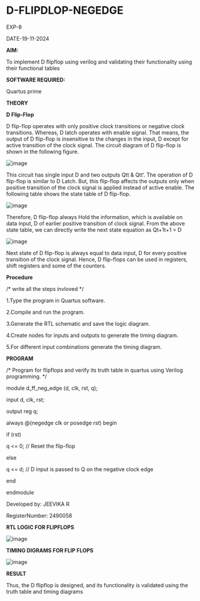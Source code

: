 # D-FLIPDLOP-NEGEDGE
EXP-8

DATE-19-11-2024

**AIM:**

To implement  D flipflop using verilog and validating their functionality using their functional tables

**SOFTWARE REQUIRED:**

Quartus prime

**THEORY**

**D Flip-Flop**

D flip-flop operates with only positive clock transitions or negative clock transitions. Whereas, D latch operates with enable signal. That means, the output of D flip-flop is insensitive to the changes in the input, D except for active transition of the clock signal. The circuit diagram of D flip-flop is shown in the following figure.

![image](https://github.com/naavaneetha/D-FLIPDLOP-NEGEDGE/assets/154305477/48c81fe8-bc3f-40e7-95e2-519fc155ad51)

This circuit has single input D and two outputs Qtt & Qtt’. The operation of D flip-flop is similar to D Latch. But, this flip-flop affects the outputs only when positive transition of the clock signal is applied instead of active enable. The following table shows the state table of D flip-flop.

![image](https://github.com/naavaneetha/D-FLIPDLOP-NEGEDGE/assets/154305477/e5f3fda7-68ec-4a3a-a0a4-cf6f9cc4ab55)

Therefore, D flip-flop always Hold the information, which is available on data input, D of earlier positive transition of clock signal. From the above state table, we can directly write the next state equation as Qt+1t+1 = D

![image](https://github.com/naavaneetha/D-FLIPDLOP-NEGEDGE/assets/154305477/8592c0d8-2917-4142-91b9-d6c30dd891d2)

Next state of D flip-flop is always equal to data input, D for every positive transition of the clock signal. Hence, D flip-flops can be used in registers, shift registers and some of the counters.

**Procedure**

/* write all the steps invloved */  

1.Type the program in Quartus software.

2.Compile and run the program.

3.Generate the RTL schematic and save the logic diagram.

4.Create nodes for inputs and outputs to generate the timing diagram.

5.For different input combinations generate the timing diagram.


**PROGRAM**

/* Program for flipflops and verify its truth table in quartus using Verilog programming. */

module d_ff_neg_edge (d, clk, rst, q);

input d, clk, rst;

output reg q;

always @(negedge clk or posedge rst) begin

if (rst)

q <= 0; // Reset the flip-flop

else

q <= d; // D input is passed to Q on the negative clock edge

end

endmodule

Developed by: JEEVIKA R

RegisterNumber: 2490058

**RTL LOGIC FOR FLIPFLOPS**

![image](https://github.com/user-attachments/assets/5183b912-04a7-4316-8667-d80d50ab6ce1)

**TIMING DIGRAMS FOR FLIP FLOPS**

![image](https://github.com/user-attachments/assets/cdfba620-4da0-4f0d-95f0-70f6a29ec6fe)


**RESULT**

Thus, the D flipflop is designed, and its functionality is validated using the truth table and timing diagrams
